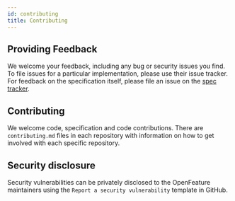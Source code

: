 ```yaml
---
id: contributing
title: Contributing
---
```

## Providing Feedback

We welcome your feedback, including any bug or security issues you find.
To file issues for a particular implementation, please use their issue tracker.
For feedback on the specification itself, please file an issue on the [spec tracker](https://github.com/open-feature/spec/issues).

## Contributing

We welcome code, specification and code contributions.
There are `contributing.md` files in each repository with information on how to get involved with each specific repository.

## Security disclosure

Security vulnerabilities can be privately disclosed to the OpenFeature maintainers using the `Report a security vulnerability` template in GitHub.
